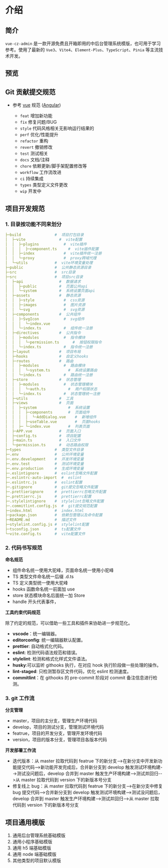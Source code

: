 # 介绍

## 简介

`vue-cz-admin` 是一款开源免费且开箱即用的中后台管理系统模版，也可用于学习参考。使用了最新的 `Vue3`、`Vite4`、`Element-Plus`、`TypeScript`、`Pinia` 等主流技术开发。

## 预览



## Git 贡献提交规范

- 参考 [vue](https://github.com/vuejs/vue/blob/dev/.github/COMMIT_CONVENTION.md) 规范 ([Angular](https://github.com/conventional-changelog/conventional-changelog/tree/master/packages/conventional-changelog-angular))

  - `feat` 增加新功能
  - `fix` 修复问题/BUG
  - `style` 代码风格相关无影响运行结果的
  - `perf` 优化/性能提升
  - `refactor` 重构
  - `revert` 撤销修改
  - `test` 测试相关
  - `docs` 文档/注释
  - `chore` 依赖更新/脚手架配置修改等
  - `workflow` 工作流改进
  - `ci` 持续集成
  - `types` 类型定义文件更改
  - `wip` 开发中

## 项目开发规范

### 1. 目录按功能不同来划分

```yaml
├─build               #  项目打包目录
│  ├─vite               #  vite配置
│  │  ├─plugins           #  vite插件
│  │  │  ├─component.ts     #  vite插件配置
│  │  ├─index             #  vite插件统一注册
│  │  └─proxy             #  proxy跨域代理
│  └─utils            #  vite环境变量处理
├─public              #  公共静态资源目录
├─src                 #  src目录
├─src                 #  项目src目录
│  ├─api                #  数据请求
│  │  ├─public          #  页面公共api
│  │  └─system          #  系统设置页面api
│  ├─assets             #  静态资源
│  │  ├─style             #  css资源
│  │  ├─images            #  图片资源
│  │  └─svg               #  svg资源
│  ├─components         #  公共组件
│  │  ├─SvgIcon           #  svg组件
│  │  │  └─index.vue
│  │  └─index.ts          #  组件统一注册
│  ├─directives         #  公共指令
│  │  ├─modules           #  指令模块
│  │  │  └─permission.ts      #  按钮权限指令
│  │  └─index.ts          #  指令统一注册
│  ├─layout             #  项目布局
│  ├─hooks              #  自定义hooks
│  ├─routes             #  路由
│  │  ├─modules           #  路由模块
│  │  │  └─system.ts      	#  系统设置路由
│  │  └─index.ts          #  路由统一注册
│  ├─store              #  状态管理
│  │  ├─modules           #  状态管理模块
│  │  │  └─auth.ts      	#  用户权限状态
│  │  └─index.ts          #  状态管理统一注册
│  ├─utils              #  工具
│  ├─views              #  页面
│  │  ├─system              #  系统设置
│  │  │  ├─components       #  页面组件
│  │  │  │  └─AddDialog.vue    #  新增组件
│  │  │  ├─useTable.vue        #  页面hooks
│  │  ├─ └─index.vue        #  列表页面
│  ├─APP.vue            #  页面入口
│  ├─config.ts          #  项目配置
│  ├─main.ts            #  入口文件
│  └─permission.ts      #  动态路由权限
├─types               #  类型文件目录
├─.env                #  公共环境变量
├─.env.development    #  开发环境变量
├─.env.test           #  测试环境变量
├─.env.production     #  生成环境变量
├─.eslintignore       #  eslint忽略文件配置
├─.eslintrc-auto-import  #  eslint
├─.eslintrc.js        #  eslint配置
├─.gitignore          #  git提交忽略文件配置
├─.prettierignore     #  prettierrc忽略文件配置
├─.prettierrc.js      #  prettierrc配置
├─.stylelintignore    #  stylelint忽略文件配置
├─.commitlint.config.js  #  git提交规范配置
├─index.html          #  index.html
├─package.json        #  依赖包管理以及命令配置
├─README.md           #  描述文件
├─stylelint.config.js #  stylelint配置
├─tsconfig.json       #  ts配置文件
└─vite.config.ts      #  vite配置文件
```

### 2. 代码书写规范

**命名规范**

- 组件命名统一使用大驼峰，页面命名统一使用小驼峰
- TS 类型文件命名统一后缀 .d.ts
- TS 定义类型统一使用大驼峰
- hooks 函数命名统一前面加 use
- store 状态模块命名后面统一加 Store
- handle 开头代表事件，

**工具约束代码规范**

除了约定的规范，可以借助一些工具和插件来协助进一步规范化。

- **vscode**：统一编辑器。
- **editorconfig**: 统一编辑器默认配置。
- **prettier**: 自动格式化代码。
- **eslint**: 检测代码语法规范和错误。
- **stylelint**: 检测和格式化样式文件语法。
- **husky**:可以监听 githooks 执行，在对应 hook 执行阶段做一些处理的操作。
- **lint-staged**: 只检测暂存区文件代码，优化 eslint 检测速度。
- **commitlint**：在 githooks 的 pre-commit 阶段对 commit 备注信息进行检测。

### 3. git 工作流

**分支管理**

- master，项目的主分支，管理生产环境代码
- develop，项目的测试分支，管理测试环境代码
- featrue，项目的开发分支，管理开发环境代码
- version，项目的版本分支，管理项目各版本代码

**开发部署工作流**

- 迭代版本：从 master 拉取代码到 featrue 下的新分支-->在新分支中开发新功能提交代码-->新功能开发完成后，合并新分支到 develop 触发测试环境构建-->测试没问题后，develop 合并到 master 触发生产环境构建-->测试并回归-->从 master 拉取代码到 version 下的新版本号分支
- 修复线上 bug：从 master 拉取代码到 featrue 下的新分支-->在新分支中修复 bug 提交代码-->合并新分支到 develop 触发测试环境构建-->测试没问题后，develop 合并到 master 触发生产环境构建-->测试并回归-->从 master 拉取代码到 version 下的新版本号分支

## 项目通用模版

1. 通用后台管理系统基础模版
2. 通用小程序基础模版
3. 通用 h5 端基础模版
4. 通用 node 端基础模版
5. 其他类型的项目默认模版
